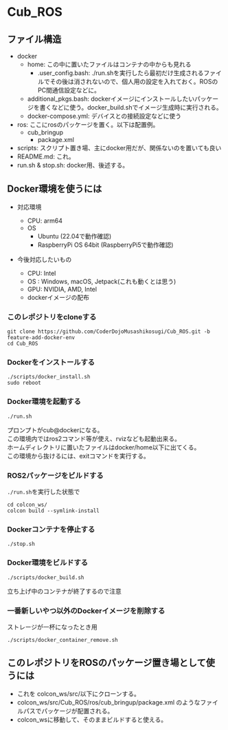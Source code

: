 # Cub_ROS

## ファイル構造
- docker
  - home: この中に置いたファイルはコンテナの中からも見れる
    - .user_config.bash: ./run.shを実行したら最初だけ生成されるファイルでその後は消されないので、個人用の設定を入れておく。ROSのPC間通信設定などに。
  - additional_pkgs.bash: dockerイメージにインストールしたいパッケージを書くなどに使う。docker_build.shでイメージ生成時に実行される。
  - docker-compose.yml: デバイスとの接続設定などに使う
- ros: ここにrosのパッケージを置く。以下は配置例。
  - cub_bringup
    - package.xml
- scripts: スクリプト置き場、主にdocker用だが、関係ないのを置いても良い
- README.md: これ。
- run.sh & stop.sh: docker用、後述する。

## Docker環境を使うには
- 対応環境
  - CPU: arm64
  - OS
    - Ubuntu (22.04で動作確認)
    - RaspberryPi OS 64bit (RaspberryPi5で動作確認)

- 今後対応したいもの
  - CPU: Intel
  - OS : Windows, macOS, Jetpack(これも動くとは思う)
  - GPU: NVIDIA, AMD, Intel
  - dockerイメージの配布

### このレポジトリをcloneする
```
git clone https://github.com/CoderDojoMusashikosugi/Cub_ROS.git -b feature-add-docker-env
cd Cub_ROS
```

### Dockerをインストールする
```
./scripts/docker_install.sh
sudo reboot
```

### Docker環境を起動する
```
./run.sh
```

プロンプトがcub@dockerになる。  
この環境内ではros2コマンド等が使え、rvizなども起動出来る。  
ホームディレクトリに置いたファイルはdocker/home以下に出てくる。  
この環境から抜けるには、exitコマンドを実行する。

### ROS2パッケージをビルドする
`./run.sh`を実行した状態で

```
cd colcon_ws/
colcon build --symlink-install
```

### Dockerコンテナを停止する
```
./stop.sh
```

### Docker環境をビルドする
```
./scripts/docker_build.sh
```

立ち上げ中のコンテナが終了するので注意

### 一番新しいやつ以外のDockerイメージを削除する
ストレージが一杯になったとき用
```
./scripts/docker_container_remove.sh
```

## このレポジトリをROSのパッケージ置き場として使うには
- これを colcon_ws/src/以下にクローンする。
- colcon_ws/src/Cub_ROS/ros/cub_bringup/package.xml のようなファイルパスでパッケージが配置される。
- colcon_wsに移動して、そのままビルドすると使える。
